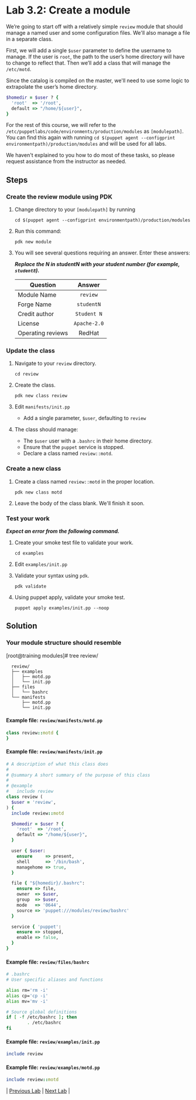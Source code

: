 # Lab 3.2: Create a module

We’re going to start off with a relatively simple `review` module that should
manage a named user and some configuration files. We'll also manage a
file in a separate class.

First, we will add a single `$user` parameter to define the username to manage. If
the user is `root`, the path to the user’s home directory will have to change
to reflect that. Then we’ll add a class that will manage the `/etc/motd`.

Since the catalog is compiled on the master, we'll need to use some logic to
extrapolate the user’s home directory.

```ruby
$homedir = $user ? {
  'root'  => '/root',
  default => "/home/${user}",
}
```

For the rest of this course, we will refer to the `/etc/puppetlabs/code/environments/production/modules` as `[modulepath]`. You can find this again with running `cd $(puppet agent --configprint environmentpath)/production/modules` and will be used for all labs.

We haven't explained to you how to do most of these tasks, so please request
assistance from the instructor as needed.

## Steps

### Create the review module using PDK

1. Change directory to your `[modulepath]` by running

    ```cd $(puppet agent --configprint environmentpath)/production/modules```

1. Run this command:

    ```pdk new module```

1. You will see several questions requiring an answer. Enter these answers:

    **_Replace the N in studentN with your student number (for example, `student8`)._**

    | Question           | Answer              |
    | ------------------ |:-------------------:|
    | Module Name        | `review`            |
    | Forge Name         | `studentN`          |
    | Credit author      | `Student N`         |
    | License            | `Apache-2.0`        |
    | Operating reviews  | RedHat              |

### Update the class

1. Navigate to your `review` directory.

    ```cd review```

1. Create the class.

    ```pdk new class review```

1. Edit `manifests/init.pp`
    * Add a single parameter, `$user`, defaulting to `review`
1. The class should manage:
    * The `$user` user with a `.bashrc` in their home directory.
    * Ensure that the `puppet` service is stopped.
    * Declare a class named `review::motd`.

### Create a new class

1. Create a class named `review::motd` in the proper location.

    ```pdk new class motd```

1. Leave the body of the class blank. We'll finish it soon.

### Test your work

**_Expect an error from the following command._**

1. Create your smoke test file to validate your work.

    ```cd examples```

1. Edit `examples/init.pp`
1. Validate your syntax using `pdk`.

    ```pdk validate```

1. Using puppet apply, validate your smoke test.

    ```puppet apply examples/init.pp --noop```

## Solution

### Your module structure should resemble

[root@training modules]# tree review/

```shell
  review/
  ├── examples
  │   ├── motd.pp
  │   └── init.pp
  ├── files
  │   └── bashrc
  └── manifests
      ├── motd.pp
      └── init.pp
```

#### Example file: `review/manifests/motd.pp`

```ruby
class review::motd {
}
```

#### Example file: `review/manifests/init.pp`

```ruby
# A description of what this class does
#
# @summary A short summary of the purpose of this class
#
# @example
#   include review
class review (
  $user = 'review',
) {
  include review::motd

  $homedir = $user ? {
    'root'  => '/root',
    default => "/home/${user}",
  }

  user { $user:
    ensure     => present,
    shell      => '/bin/bash',
    managehome => true,
  }

  file { "${homedir}/.bashrc":
    ensure => file,
    owner  => $user,
    group  => $user,
    mode   => '0644',
    source => 'puppet:///modules/review/bashrc'
  }

  service { 'puppet':
    ensure => stopped,
    enable => false,
  }
}
```

#### Example file: `review/files/bashrc`

```bash
# .bashrc
# User specific aliases and functions

alias rm='rm -i'
alias cp='cp -i'
alias mv='mv -i'

# Source global definitions
if [ -f /etc/bashrc ]; then
        . /etc/bashrc
fi
```
#### Example file: `review/examples/init.pp`

```ruby
include review
```
#### Example file: `review/examples/motd.pp`

```ruby
include review::motd
```
|  [Previous Lab](../lab-03.1-Explore-classification)  |  [Next Lab](../lab-03.3-Manage-a-file)  |
